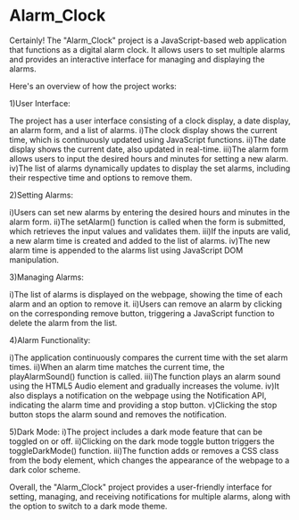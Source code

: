 # Alarm_Clock
Certainly! The "Alarm_Clock" project is a JavaScript-based web application that functions as a digital alarm clock. It allows users to set multiple alarms and provides an interactive interface for managing and displaying the alarms.

Here's an overview of how the project works:

1)User Interface:

The project has a user interface consisting of a clock display, a date display, an alarm form, and a list of alarms.
i)The clock display shows the current time, which is continuously updated using JavaScript functions.
ii)The date display shows the current date, also updated in real-time.
iii)The alarm form allows users to input the desired hours and minutes for setting a new alarm.
iv)The list of alarms dynamically updates to display the set alarms, including their respective time and options to remove them.

2)Setting Alarms:

i)Users can set new alarms by entering the desired hours and minutes in the alarm form.
ii)The setAlarm() function is called when the form is submitted, which retrieves the input values and validates them.
iii)If the inputs are valid, a new alarm time is created and added to the list of alarms.
iv)The new alarm time is appended to the alarms list using JavaScript DOM manipulation.

3)Managing Alarms:

i)The list of alarms is displayed on the webpage, showing the time of each alarm and an option to remove it.
ii)Users can remove an alarm by clicking on the corresponding remove button, triggering a JavaScript function to delete the alarm from the list.

4)Alarm Functionality:

i)The application continuously compares the current time with the set alarm times.
ii)When an alarm time matches the current time, the playAlarmSound() function is called.
iii)The function plays an alarm sound using the HTML5 Audio element and gradually increases the volume.
iv)It also displays a notification on the webpage using the Notification API, indicating the alarm time and providing a stop button.
v)Clicking the stop button stops the alarm sound and removes the notification.

5)Dark Mode:
i)The project includes a dark mode feature that can be toggled on or off.
ii)Clicking on the dark mode toggle button triggers the toggleDarkMode() function.
iii)The function adds or removes a CSS class from the body element, which changes the appearance of the webpage to a dark color scheme.

Overall, the "Alarm_Clock" project provides a user-friendly interface for setting, managing, and receiving notifications for multiple alarms, along with the option to switch to a dark mode theme.
